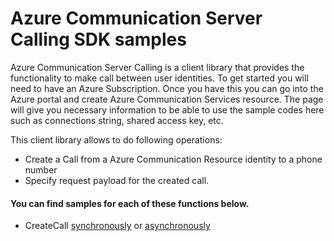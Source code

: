 ﻿---
page_type: sample
languages:
- csharp
products:
- azure
- azure-communication-services
name: Azure Communication Server Calling samples for .NET
description: Samples for the Azure.Communication.Calling.Server client library
---

# Azure Communication Server Calling SDK samples

Azure Communication Server Calling is a client library that provides the functionality to make call between user identities.
To get started you will need to have an Azure Subscription. Once you have this you can go into the Azure portal and create Azure Communication Services resource. The page will give you necessary information to be able to use the sample codes here such as connections string, shared access key, etc.

This client library allows to do following operations:
 - Create a Call from a Azure Communication Resource identity to a phone number
 - Specify request payload for the created call.

 #### You can find samples for each of these functions below.
 - CreateCall [synchronously][sample_servercalling] or [asynchronously][sample_servercalling_async]
 
<!-- LINKS -->
[sample_servercalling]: https://github.com/Azure/azure-sdk-for-net/tree/master/sdk/communication/Azure.Communication.Calling.Server/samples/Sample1_CreateCall.md
[sample_servercalling_async]: https://github.com/Azure/azure-sdk-for-net/tree/master/sdk/communication/Azure.Communication.Calling.Server/samples/Sample1_CreateCallAsync.md
